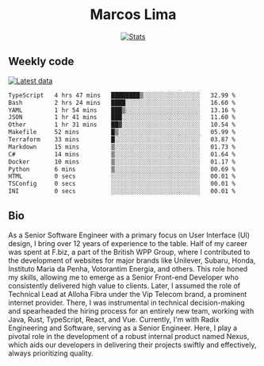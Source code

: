 <div align="center">
  <h1>Marcos Lima</h1>
  
  <a href="https://skvggor.dev">
    <img src="https://github.com/skvggor/skvggor/assets/958723/3c85f137-8d74-4cc8-a2b1-877784f3e44d" alt="Stats" />
  </a>
</div>

## Weekly code

[![Latest data](https://github.com/skvggor/skvggor/actions/workflows/main.yml/badge.svg)](https://github.com/skvggor/skvggor/actions/workflows/main.yml)

<!--START_SECTION:waka-->

```txt
TypeScript   4 hrs 47 mins   ████████▒░░░░░░░░░░░░░░░░   32.99 %
Bash         2 hrs 24 mins   ████░░░░░░░░░░░░░░░░░░░░░   16.60 %
YAML         1 hr 54 mins    ███▒░░░░░░░░░░░░░░░░░░░░░   13.16 %
JSON         1 hr 41 mins    ███░░░░░░░░░░░░░░░░░░░░░░   11.60 %
Other        1 hr 31 mins    ██▓░░░░░░░░░░░░░░░░░░░░░░   10.54 %
Makefile     52 mins         █▒░░░░░░░░░░░░░░░░░░░░░░░   05.99 %
Terraform    33 mins         █░░░░░░░░░░░░░░░░░░░░░░░░   03.87 %
Markdown     15 mins         ▒░░░░░░░░░░░░░░░░░░░░░░░░   01.73 %
C#           14 mins         ▒░░░░░░░░░░░░░░░░░░░░░░░░   01.64 %
Docker       10 mins         ▒░░░░░░░░░░░░░░░░░░░░░░░░   01.17 %
Python       6 mins          ▒░░░░░░░░░░░░░░░░░░░░░░░░   00.69 %
HTML         0 secs          ░░░░░░░░░░░░░░░░░░░░░░░░░   00.01 %
TSConfig     0 secs          ░░░░░░░░░░░░░░░░░░░░░░░░░   00.01 %
INI          0 secs          ░░░░░░░░░░░░░░░░░░░░░░░░░   00.01 %
```

<!--END_SECTION:waka-->

## Bio

<p>As a Senior Software Engineer with a primary focus on User Interface (UI) design, I bring over 12 years of experience to the table. Half of my career was spent at F.biz, a part of the British WPP Group, where I contributed to the development of websites for major brands like Unilever, Subaru, Honda, Instituto Maria da Penha, Votorantim Energia, and others. This role honed my skills, allowing me to emerge as a Senior Front-end Developer who consistently delivered high value to clients. Later, I assumed the role of Technical Lead at Alloha Fibra under the Vip Telecom brand, a prominent internet provider. There, I was instrumental in technical decision-making and spearheaded the hiring process for an entirely new team, working with Java, Rust, TypeScript, React, and Vue. Currently, I'm with Radix Engineering and Software, serving as a Senior Engineer. Here, I play a pivotal role in the development of a robust internal product named Nexus, which aids our developers in delivering their projects swiftly and effectively, always prioritizing quality.</p>

<!-- </details> -->

<!-- <div align="center">
  <h2>🤖 Recent Code Activity</h2>
  <img width="500" src="https://github-readme-stats.vercel.app/api/wakatime?username=skvggor&hide_title=true&layout=compact&theme=transparent" alt="Wakatime Stats" />
</div>

<br>

<div align="center">
  <h2>📈 GitHub Stats</h2>
  <img width="500" src="https://github-readme-stats.vercel.app/api?username=skvggor&show_icons=true&theme=transparent&hide_title=true&count_private=true" alt="GitHub Stats" />
</div>
 -->
